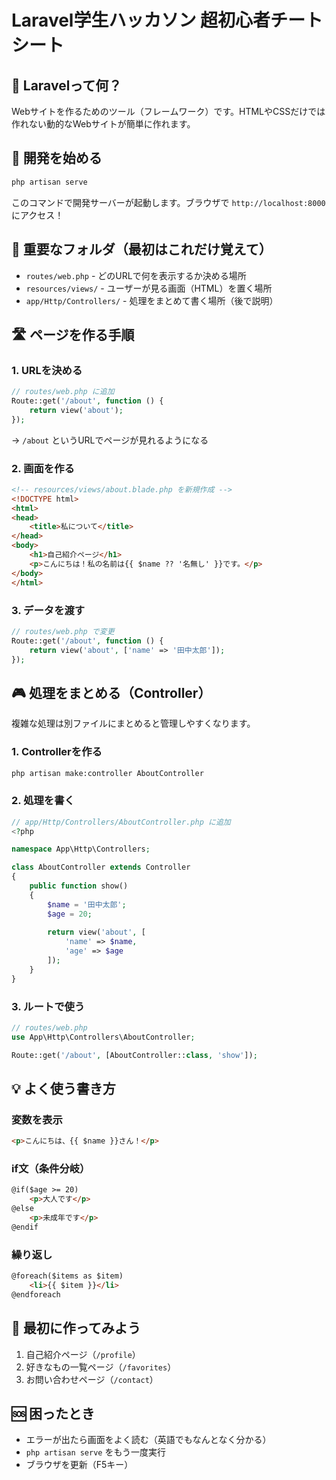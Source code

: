 # Laravel学生ハッカソン 超初心者チートシート

## 🌟 Laravelって何？
Webサイトを作るためのツール（フレームワーク）です。HTMLやCSSだけでは作れない動的なWebサイトが簡単に作れます。

## 🚀 開発を始める
```bash
php artisan serve
```
このコマンドで開発サーバーが起動します。ブラウザで `http://localhost:8000` にアクセス！

## 📂 重要なフォルダ（最初はこれだけ覚えて）
- `routes/web.php` - どのURLで何を表示するか決める場所
- `resources/views/` - ユーザーが見る画面（HTML）を置く場所
- `app/Http/Controllers/` - 処理をまとめて書く場所（後で説明）

## 🛣️ ページを作る手順

### 1. URLを決める
```php
// routes/web.php に追加
Route::get('/about', function () {
    return view('about');
});
```
→ `/about` というURLでページが見れるようになる

### 2. 画面を作る
```html
<!-- resources/views/about.blade.php を新規作成 -->
<!DOCTYPE html>
<html>
<head>
    <title>私について</title>
</head>
<body>
    <h1>自己紹介ページ</h1>
    <p>こんにちは！私の名前は{{ $name ?? '名無し' }}です。</p>
</body>
</html>
```

### 3. データを渡す
```php
// routes/web.php で変更
Route::get('/about', function () {
    return view('about', ['name' => '田中太郎']);
});
```

## 🎮 処理をまとめる（Controller）
複雑な処理は別ファイルにまとめると管理しやすくなります。

### 1. Controllerを作る
```bash
php artisan make:controller AboutController
```

### 2. 処理を書く
```php
// app/Http/Controllers/AboutController.php に追加
<?php

namespace App\Http\Controllers;

class AboutController extends Controller
{
    public function show()
    {
        $name = '田中太郎';
        $age = 20;
        
        return view('about', [
            'name' => $name,
            'age' => $age
        ]);
    }
}
```

### 3. ルートで使う
```php
// routes/web.php
use App\Http\Controllers\AboutController;

Route::get('/about', [AboutController::class, 'show']);
```

## 💡 よく使う書き方

### 変数を表示
```html
<p>こんにちは、{{ $name }}さん！</p>
```

### if文（条件分岐）
```html
@if($age >= 20)
    <p>大人です</p>
@else
    <p>未成年です</p>
@endif
```

### 繰り返し
```html
@foreach($items as $item)
    <li>{{ $item }}</li>
@endforeach
```

## 🎯 最初に作ってみよう
1. 自己紹介ページ（`/profile`）
2. 好きなもの一覧ページ（`/favorites`）
3. お問い合わせページ（`/contact`）

## 🆘 困ったとき
- エラーが出たら画面をよく読む（英語でもなんとなく分かる）
- `php artisan serve` をもう一度実行
- ブラウザを更新（F5キー）